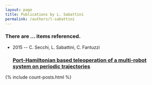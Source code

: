 ```yaml
---
layout: page
title: Publications by L. Sabattini
permalink: /authors/l-sabattini
---
```


<h3 id="number-posts">There are ... items referenced.</h3>
<ul class="post-list">
<li><span class='post-meta'>2015 -- C. Secchi, L. Sabattini, C. Fantuzzi</span><h3><a class='post-link' href="{{ site.baseurl }}/port-hamiltonian-based-teleoperation-of-a-multi-robot-system-on-periodic-trajectories">Port-Hamiltonian based teleoperation of a multi-robot system on periodic trajectories</a></h3></li>

</ul>
{% include count-posts.html %}
